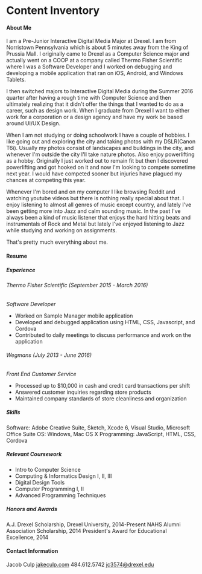 # Content Inventory

#### About Me
I am a Pre-Junior Interactive Digital Media Major at Drexel. I am from Norristown Pennsylvania which is about 5 minutes away from the King of Prussia Mall. I originally came to Drexel as a Computer Science major and actually went on a COOP at a company called Thermo Fisher Scientific where I was a Software Developer and I worked on debugging and developing a mobile application that ran on iOS, Android, and Windows Tablets.

I then switched majors to Interactive Digital Media during the Summer 2016 quarter after having a rough time with Computer Science and then ultimately realizing that it didn't offer the things that I wanted to do as a career, such as design work. When I graduate from Drexel I want to either work for a corporation or a design agency and have my work be based around UI/UX Design. 

When I am not studying or doing schoolwork I have a couple of hobbies. I like going out and exploring the city and taking photos with my DSLR(Canon T6i). Usually my photos consist of landscapes and buildings in the city, and whenever I'm outside the city I'll take nature photos. Also enjoy powerlifting as a hobby. Originally I just worked out to remain fit but then I discovered powerlifting and got hooked on it and now I'm looking to compete sometime next year. I would have competed sooner but injuries have plagued my chances at competing this year.

Whenever I'm bored and on my computer I like browsing Reddit and watching youtube videos but there is nothing really special about that. I enjoy listening to almost all genres of music except country, and lately I've been getting more into Jazz and calm sounding music. In the past I've always been a kind of music listener that enjoys the hard hitting beats and instrumentals of Rock and Metal but lately I've enjoyed listening to Jazz while studying and working on assignments.

That's pretty much everything about me.

#### Resume

##### Experience

###### Thermo Fisher Scientific (September 2015 - March 2016)
_Software Developer_

* Worked on Sample Manager mobile application
* Developed and debugged application using HTML, CSS, Javascript, and Cordova
* Contributed to daily meetings to discuss performance and work on the application

###### Wegmans (July 2013 - June 2016)
_Front End Customer Service_

* Processed up to $10,000 in cash and credit card transactions per shift
* Answered customer inquiries regarding store products
* Maintained company standards of store cleanliness and organization

##### Skills

Software: Adobe Creative Suite, Sketch, Xcode 6, Visual Studio, Microsoft Office Suite 
OS: Windows, Mac OS X
Programming: JavaScript, HTML, CSS, Cordova

##### Relevant Coursework
* Intro to Computer Science
* Computing & Informatics Design I, II, III 
* Digital Design Tools
* Computer Programming I, II
* Advanced Programming Techniques

##### Honors and Awards
A.J. Drexel Scholarship, Drexel University, 2014-Present NAHS Alumni Association Scholarship, 2014
President's Award for Educational Excellence, 2014

#### Contact Information

Jacob Culp
[jakeculp.com](http://www.jakeculp.com/) 
484.612.5742 
jc3574@drexel.edu

